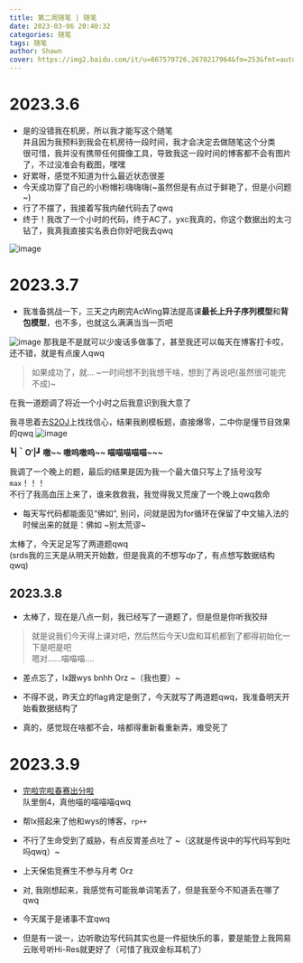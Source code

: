 ```yaml
---
title: 第二周随笔 | 随笔
date: 2023-03-06 20:40:32
categories: 随笔
tags: 随笔
author: Shawn
cover: https://img2.baidu.com/it/u=867579726,2670217964&fm=253&fmt=auto&app=120&f=JPEG?w=1280&h=800
---
```

# 2023.3.6
+ 是的没错我在机房，所以我才能写这个随笔\
并且因为我预料到我会在机房待一段时间，我才会决定去做随笔这个分类\
很可惜，我并没有携带任何摄像工具，导致我这一段时间的博客都不会有图片了，不过没准会有截图，嘿嘿
+ 好累呀，感觉不知道为什么最近状态很差
+ 今天成功穿了自己的小粉帽衫嗨嗨嗨(~虽然但是有点过于鲜艳了，但是小问题~)
+ 行了不摆了，我接着写我内破代码去了qwq
+ 终于！我改了一个小时的代码，终于AC了，yxc我真的，你这个数据出的太刁钻了，我真我直接实名表白你好吧我去qwq

![image](https://user-images.githubusercontent.com/97796289/223109314-0b6eb630-c7e1-4c1d-835c-21e8ad220c1a.png)

# 2023.3.7
+ 我准备挑战一下，三天之内刷完AcWing算法提高课**最长上升子序列模型**和**背包模型**，也不多，也就这么满满当当一页吧

![image](https://user-images.githubusercontent.com/97796289/223407494-a6baedfb-f242-4392-b788-bcf0ac3471db.png)
那我是不是就可以少废话多做事了，甚至我还可以每天在博客打卡哎，还不错，就是有点废人qwq
>如果成功了，就... ~一时间想不到我想干啥，想到了再说吧(虽然很可能完不成)~

在我一道题调了将近一个小时之后我意识到我大意了

我寻思着去[S2OJ](https://sjzezoj.com/)上找找信心，结果我刷模板题，直接爆零，二中你是懂节目效果的qwq
![image](https://user-images.githubusercontent.com/97796289/223430298-e96af39c-884c-40e8-ad9f-a06d6638dc6d.png)

**┗|｀O′|┛ 嗷~~ 嗷呜嗷呜~~ 喵喵喵喵喵~~~**

我调了一个晚上的题，最后的结果是因为我一个最大值只写上了括号没写`max`！！！\
不行了我高血压上来了，谁来救救我，我觉得我又荒废了一个晚上qwq救命

+ 每天写代码都能面见“佛如”, 别问，问就是因为for循环在保留了中文输入法的时候出来的就是：佛如 ~别太荒谬~

太棒了，今天足足写了两道题qwq\
(srds我的三天是从明天开始数，但是我真的不想写$dp$了，有点想写数据结构qwq)

## 2023.3.8
+ 太棒了，现在是八点一刻，我已经写了一道题了，但是但是你听我狡辩

> 就是说我们今天得上课对吧，然后然后今天U盘和耳机都到了都得初始化一下是吧是吧\
  嗯对......喵喵喵....

+ 差点忘了，lx跟wys bnhh Orz ~（我也要）~

+ 不得不说，昨天立的flag肯定是倒了，今天就写了两道题qwq，我准备明天开始看数据结构了

+ 真的，感觉现在啥都不会，啥都得重新看重新弄，难受死了

# 2023.3.9

+ [完啦完啦春赛出分啦](https://share.baoshuo.dev/temp/NOI2023%E6%98%A5%E5%AD%A3%E6%B5%8B%E8%AF%95%E6%88%90%E7%BB%A9-%E6%B2%B3%E5%8C%97%E7%9C%81.xlsx)\
队里倒4，真他喵的喵喵喵qwq

+ 帮lx搭起来了他和wys的博客，`rp++`
+ 不行了生命受到了威胁，有点反胃差点吐了 ~（这就是传说中的写代码写到吐吗qwq）~
+ 上天保佑竞赛生不参与月考 Orz

+ 对, 我刚想起来，我感觉有可能我单词笔丢了，但是我至今不知道丢在哪了qwq

+ 今天属于是诸事不宜qwq
+ 但是有一说一，边听歌边写代码其实也是一件挺快乐的事，要是能登上我网易云账号听Hi-Res就更好了（可惜了我双金标耳机了）
